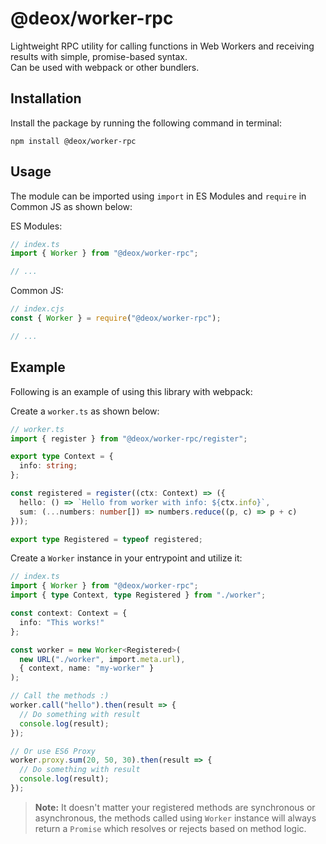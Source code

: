 # @deox/worker-rpc

Lightweight RPC utility for calling functions in Web Workers and receiving results with simple, promise-based syntax.  
Can be used with webpack or other bundlers.

## Installation

Install the package by running the following command in terminal:

```shell
npm install @deox/worker-rpc
```

## Usage

The module can be imported using `import` in ES Modules and `require` in Common JS as shown below:

ES Modules:

```ts
// index.ts
import { Worker } from "@deox/worker-rpc";

// ...
```

Common JS:

```cjs
// index.cjs
const { Worker } = require("@deox/worker-rpc");

// ...
```

## Example

Following is an example of using this library with webpack:

Create a `worker.ts` as shown below:

```ts
// worker.ts
import { register } from "@deox/worker-rpc/register";

export type Context = {
  info: string;
};

const registered = register((ctx: Context) => ({
  hello: () => `Hello from worker with info: ${ctx.info}`,
  sum: (...numbers: number[]) => numbers.reduce((p, c) => p + c)
}));

export type Registered = typeof registered;
```

Create a `Worker` instance in your entrypoint and utilize it:

```ts
// index.ts
import { Worker } from "@deox/worker-rpc";
import { type Context, type Registered } from "./worker";

const context: Context = {
  info: "This works!"
};

const worker = new Worker<Registered>(
  new URL("./worker", import.meta.url),
  { context, name: "my-worker" }
);

// Call the methods :)
worker.call("hello").then(result => {
  // Do something with result
  console.log(result);
});

// Or use ES6 Proxy
worker.proxy.sum(20, 50, 30).then(result => {
  // Do something with result
  console.log(result);
});
```

> **Note:** It doesn't matter your registered methods are synchronous or asynchronous, the methods called using `Worker` instance will always return a `Promise` which resolves or rejects based on method logic.
